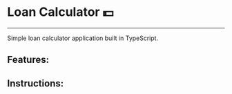 # Loan Calculator :dollar:
_____
Simple loan calculator application built in TypeScript.


## Features:

## Instructions:

